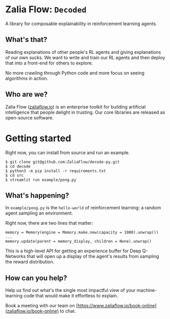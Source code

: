 # Zalia Flow: `Decoded`

A library for composable explainability in reinforcement learning agents.

## What's that?

Reading explanations of other people's RL agents and giving explanations of our own sucks. We want to
write and train our RL agents and then deploy that into a front-end for others to explore.

No more crawling through Python code and more focus on seeing algorithms in action.

## Who are we?
Zalia Flow ([zaliaflow.io](zaliaflow.io)) is an enterprise toolkit for building artificial intelligence that people delight in trusting. 
Our core libraries are released as open-source software.

# Getting started

Right now, you can install from source and run an example.

```
$ git clone git@github.com:ZaliaFlow/decode-py.git
$ cd decode
$ python3 -m pip install -r requirements.txt
$ cd src
$ streamlit run example/pong.py
```
## What's happening?
In `example/pong.py` is the `hello-world` of reinforcement learning: a random agent sampling an environment.

Right now, there are two lines that matter:

```
memory = Memory(engine = Memory.make.new(capacity = 1000).unwrap())
...
memory.update(parent = memory_display, children = None).unwrap()
```

This is a high-level API for getting an experience buffer for Deep Q-Networks that will
open up a display of the agent's results from sampling the reward distribution.

## How can you help?
Help us find out what's the single most impactful view of your machine-learning code that would make it effortless to explain.

Book a meeting with our team on [https://www.zaliaflow.io/book-online](zaliaflow.io/book-online) to chat.
